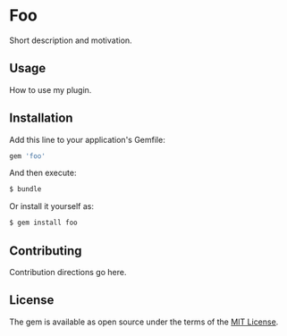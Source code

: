 # Foo
Short description and motivation.

## Usage
How to use my plugin.

## Installation
Add this line to your application's Gemfile:

```ruby
gem 'foo'
```

And then execute:
```bash
$ bundle
```

Or install it yourself as:
```bash
$ gem install foo
```

## Contributing
Contribution directions go here.

## License
The gem is available as open source under the terms of the [MIT License](https://opensource.org/licenses/MIT).
